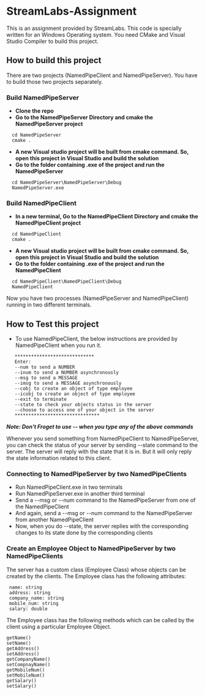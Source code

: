# StreamLabs-Assignment
This is an assignment provided by StreamLabs. This code is specially written 
for an Windows Operating system. You need CMake and Visual Studio Compiler to build this project.

## How to build this project ##
There are two projects (NamedPipeClient and NamedPipeServer). You have to build those two projects 
separately.
### Build NamedPipeServer
- **Clone the repo**
- **Go to the NamedPipeServer Directory and cmake the NamedPipeServer project**

 ```
   cd NamedPipeServer
   cmake .
 ```
 
- **A new Visual studio project will be built from cmake command. So, open this project in Visual Studio and build the solution**
- **Go to the folder containing .exe of the project and run the NamedPipeServer**

```
  cd NamedPipeServer\NamedPipeServer\Debug
  NamedPipeServer.exe
```
### Build NamedPipeClient
- **In a new terminal, Go to the NamedPipeClient Directory and cmake the NamedPipeClient project**

 ```
   cd NamedPipeClient
   cmake .
 ```
 
- **A new Visual studio project will be built from cmake command. So, open this project in Visual Studio and build the solution**
- **Go to the folder containing .exe of the project and run the NamedPipeClient**

```
  cd NamedPipeClient\NamedPipeClient\Debug
  NamedPipeClient
```

Now you have two processes (NamedPipeServer and NamedPipeClient) running in two different terminals.

## How to Test this project ##
  - To use NamedPipeClient, the below instructions are provided by NamedPipeClient when you run it.
  
  ```
     *****************************
     Enter:
     --num to send a NUMBER
     --inum to send a NUMBER asynchronously
     --msg to send a MESSAGE
     --imsg to send a MESSAGE asynchronously
     --cobj to create an object of type employee
     --icobj to create an object of type employee
     --exit to terminate
     --state to check your objects status in the server
     --choose to access one of your object in the server
     *******************************
  ```
  
  ***Note: Don't Froget to use -- when you type any of the above commands***

Whenever you send something from NamedPipeClient to NamedPipeServer, you can check the status of your 
server by sending --state command to the server. The server will reply with the state that 
it is in. But it will only reply the state information related to this client.


### Connecting to NamedPipeServer by two NamedPipeClients ###
 - Run NamedPipeClient.exe in two terminals
 - Run NamedPipeServer.exe in another third terminal
 - Send a --msg or --num command to the NamedPipeServer from one of the NamedPipeClient
 - And again, send a --msg or --num command to the NamedPipeServer from another NamedPipeClient
 - Now, when you do --state, the server replies with the corresponding changes to its state done by the 
 corresponding clients


### Create an Employee Object to NamedPipeServer by two NamedPipeClients ###
The server has a custom class (Employee Class) whose objects can be created by the clients.
The Employee class has the following attributes:
 ```
  name: string
  address: string
  company_name: string
  mobile_num: string
  salary: double
 ```

The Employee class has the following methods which can be called by the client using a particular Employee Object.

```
getName()
setName()
getAddress()
setAddress()
getCompanyName()
setCompnayName()
getMobileNum()
setMobileNum()
getSalary()
setSalary()
```




